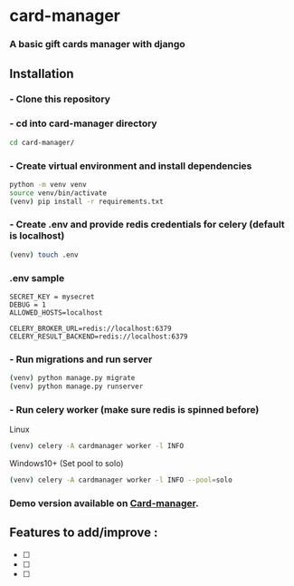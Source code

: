 # card-manager

### A basic gift cards manager with django
## Installation

### - Clone this repository
### - cd into card-manager directory
```bash
cd card-manager/
```
### - Create virtual environment and install dependencies
```bash
python -m venv venv
source venv/bin/activate
(venv) pip install -r requirements.txt
```
### - Create .env and provide redis credentials for celery (default is localhost)
```bash
(venv) touch .env
```
### .env sample
```
SECRET_KEY = mysecret
DEBUG = 1
ALLOWED_HOSTS=localhost

CELERY_BROKER_URL=redis://localhost:6379
CELERY_RESULT_BACKEND=redis://localhost:6379
```
### - Run migrations and run server
```bash
(venv) python manage.py migrate
(venv) python manage.py runserver
```
### - Run celery worker (make sure redis is spinned before)

Linux
```bash
(venv) celery -A cardmanager worker -l INFO
```

Windows10+ (Set pool to solo)
```bash
(venv) celery -A cardmanager worker -l INFO --pool=solo
```
### Demo version available on [Card-manager](https://).

## Features to add/improve :
- [ ] 
- [ ]
- [ ]